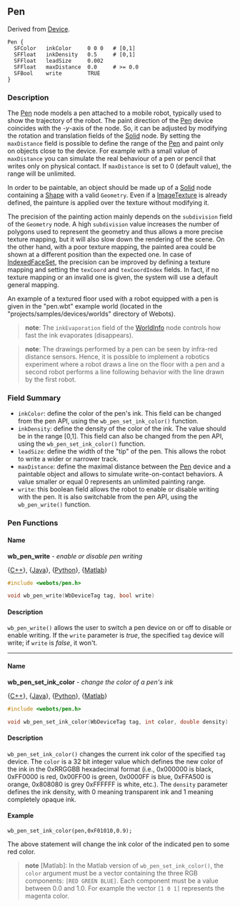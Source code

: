 ## Pen

Derived from [Device](device.md#device).

```
Pen {
  SFColor   inkColor     0 0 0   # [0,1]
  SFFloat   inkDensity   0.5     # [0,1]
  SFFloat   leadSize     0.002
  SFFloat   maxDistance  0.0     # >= 0.0
  SFBool    write        TRUE
}
```

### Description

The [Pen](pen.md#pen) node models a pen attached to a mobile robot, typically
used to show the trajectory of the robot. The paint direction of the
[Pen](solid.md#solid) device coincides with the *-y*-axis of the node. So, it
can be adjusted by modifying the rotation and translation fields of the
[Solid](solid.md#solid) node. By setting the `maxDistance` field is possible to
define the range of the [Pen](pen.md#pen) and paint only on objects close to the
device. For example with a small value of `maxDistance` you can simulate the
real behaviour of a pen or pencil that writes only on physical contact. If
`maxDistance` is set to 0 (default value), the range will be unlimited.

In order to be paintable, an object should be made up of a
[Solid](solid.md#solid) node containing a [Shape](shape.md#shape) with a valid
`Geometry`. Even if a [ImageTexture](imagetexture.md#imagetexture) is already
defined, the painture is applied over the texture without modifying it.

The precision of the painting action mainly depends on the `subdivision` field
of the `Geometry` node. A high `subdivision` value increases the number of
polygons used to represent the geometry and thus allows a more precise texture
mapping, but it will also slow down the rendering of the scene. On the other
hand, with a poor texture mapping, the painted area could be shown at a
different position than the expected one. In case of
[IndexedFaceSet](indexedfaceset.md#indexedfaceset), the precision can be
improved by defining a texture mapping and setting the `texCoord` and
`texCoordIndex` fields. In fact, if no texture mapping or an invalid one is
given, the system will use a default general mapping.

An example of a textured floor used with a robot equipped with a pen is given in
the "pen.wbt" example world (located in the "projects/samples/devices/worlds"
directory of Webots).

> **note**: The `inkEvaporation` field of the [WorldInfo](worldinfo.md#worldinfo) node
controls how fast the ink evaporates (disappears).

<!-- -->

> **note**: The drawings performed by a pen can be seen by infra-red distance sensors.
Hence, it is possible to implement a robotics experiment where a robot draws a
line on the floor with a pen and a second robot performs a line following
behavior with the line drawn by the first robot.

### Field Summary

- `inkColor`: define the color of the pen's ink. This field can be changed from
the pen API, using the `wb_pen_set_ink_color()` function.
- `inkDensity`: define the density of the color of the ink. The value should be in
the range [0,1]. This field can also be changed from the pen API, using the
`wb_pen_set_ink_color()` function.
- `leadSize`: define the width of the "tip" of the pen. This allows the robot to
write a wider or narrower track.
- `maxDistance`: define the maximal distance between the [Pen](pen.md#pen) device
and a paintable object and allows to simulate write-on-contact behaviors. A
value smaller or equal 0 represents an unlimited painting range.
- `write`: this boolean field allows the robot to enable or disable writing with
the pen. It is also switchable from the pen API, using the `wb_pen_write()`
function.

### Pen Functions

#### <a name="wb_pen_write"/>Name

**wb\_pen\_write** - *enable or disable pen writing*

{[C++](cpp-api.md#cpp_pen)}, {[Java](java-api.md#java_pen)}, {[Python](python-api.md#python_pen)}, {[Matlab](matlab-api.md#matlab_pen)}

``` c
#include <webots/pen.h>

void wb_pen_write(WbDeviceTag tag, bool write)
```

#### Description

`wb_pen_write()` allows the user to switch a pen device on or off to disable or
enable writing. If the `write` parameter is *true*, the specified `tag` device
will write; if `write` is *false*, it won't.

---

#### <a name="wb_pen_set_ink_color"/>Name

**wb\_pen\_set\_ink\_color** - *change the color of a pen's ink*

{[C++](cpp-api.md#cpp_pen)}, {[Java](java-api.md#java_pen)}, {[Python](python-api.md#python_pen)}, {[Matlab](matlab-api.md#matlab_pen)}

``` c
#include <webots/pen.h>

void wb_pen_set_ink_color(WbDeviceTag tag, int color, double density)
```

#### Description

`wb_pen_set_ink_color()` changes the current ink color of the specified `tag`
device. The `color` is a 32 bit integer value which defines the new color of the
ink in the 0xRRGGBB hexadecimal format (i.e., 0x000000 is black, 0xFF0000 is
red, 0x00FF00 is green, 0x0000FF is blue, 0xFFA500 is orange, 0x808080 is grey
0xFFFFFF is white, etc.). The `density` parameter defines the ink density, with
0 meaning transparent ink and 1 meaning completely opaque ink.

#### Example

```
wb_pen_set_ink_color(pen,0xF01010,0.9);
```

The above statement will change the ink color of the indicated pen to some red
color.

> **note** [Matlab]: In the Matlab version of `wb_pen_set_ink_color()`, the `color` argument must be
a vector containing the three RGB components: `[RED GREEN BLUE]`. Each component
must be a value between 0.0 and 1.0. For example the vector `[1 0 1]` represents
the magenta color.

